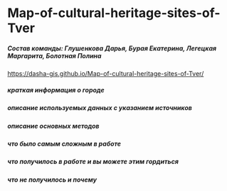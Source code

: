 # Map-of-cultural-heritage-sites-of-Tver
##### Состав команды: Глушенкова Дарья, Бурая Екатерина, Легецкая Маргарита, Болотная Полина
https://dasha-gis.github.io/Map-of-cultural-heritage-sites-of-Tver/ 
##### краткая информация о городе
##### описание используемых данных с указанием источников
##### описание основных методов 
##### что было самым сложным в работе
##### что получилось в работе и вы можете этим гордиться
##### что не получилось и почему 
